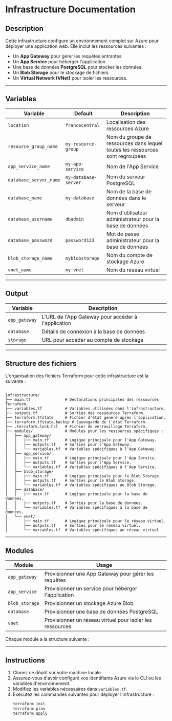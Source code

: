 # Infrastructure Documentation

## Description

Cette infrastructure configure un environnement complet sur Azure pour déployer une application web. Elle inclut les ressources suivantes :

- Un **App Gateway** pour gérer les requêtes entrantes.
- Un **App Service** pour héberger l'application.
- Une base de données **PostgreSQL** pour stocker les données.
- Un **Blob Storage** pour le stockage de fichiers.
- Un **Virtual Network (VNet)** pour isoler les ressources.

---

## Variables

| Variable                     | Default                         | Description                                                          |
|------------------------------|---------------------------------|----------------------------------------------------------------------|
| `location`                   | `francecentral`                | Localisation des ressources Azure                                   |
| `resource_group_name`        | `my-resource-group`            | Nom du groupe de ressources dans lequel toutes les ressources sont regroupées |
| `app_service_name`           | `my-app-service`               | Nom de l'App Service                                                |
| `database_server_name`       | `my-database-server`           | Nom du serveur PostgreSQL                                           |
| `database_name`              | `my-database`                  | Nom de la base de données dans le serveur                           |
| `database_username`          | `dbadmin`                      | Nom d'utilisateur administrateur pour la base de données            |
| `database_password`          | `password123`                  | Mot de passe administrateur pour la base de données                 |
| `blob_storage_name`          | `myblobstorage`                | Nom du compte de stockage Azure                                     |
| `vnet_name`                  | `my-vnet`                      | Nom du réseau virtuel                                               |

---

## Output

| Variable      | Description                                                 |
|---------------|-------------------------------------------------------------|
| `app_gateway` | L'URL de l'App Gateway pour accéder à l'application         |
| `database`    | Détails de connexion à la base de données                  |
| `storage`     | URL pour accéder au compte de stockage                     |

---

## Structure des fichiers

L'organisation des fichiers Terraform pour cette infrastructure est la suivante :

```

infrastructure/
├── main.tf               # Déclarations principales des ressources Terraform.
├── variables.tf          # Variables utilisées dans l'infrastructure.
├── outputs.tf            # Sorties des ressources Terraform.
├── terraform.tfstate     # Fichier d'état généré après l'application.
├── terraform.tfstate.backup # Sauvegarde de l'état Terraform.
├── .terraform.lock.hcl   # Fichier de verrouillage Terraform.
├── modules/              # Modules pour les ressources spécifiques :
│   ├── app_gateway/
│   │   ├── main.tf       # Logique principale pour l'App Gateway.
│   │   ├── outputs.tf    # Sorties pour l'App Gateway.
│   │   └── variables.tf  # Variables spécifiques à l'App Gateway.
│   ├── app_service/
│   │   ├── main.tf       # Logique principale pour l'App Service.
│   │   ├── outputs.tf    # Sorties pour l'App Service.
│   │   └── variables.tf  # Variables spécifiques à l'App Service.
│   ├── blob_storage/
│   │   ├── main.tf       # Logique principale pour le Blob Storage.
│   │   ├── outputs.tf    # Sorties pour le Blob Storage.
│   │   └── variables.tf  # Variables spécifiques au Blob Storage.
│   ├── database/
│   │   ├── main.tf       # Logique principale pour la base de données.
│   │   ├── outputs.tf    # Sorties pour la base de données.
│   │   └── variables.tf  # Variables spécifiques à la base de données.
│   └── vnet/
│       ├── main.tf       # Logique principale pour le réseau virtuel.
│       ├── outputs.tf    # Sorties pour le réseau virtuel.
│       └── variables.tf  # Variables spécifiques au réseau virtuel.
```

---



## Modules

| Module         | Usage                                              |
|----------------|----------------------------------------------------|
| `app_gateway`  | Provisionner une App Gateway pour gérer les requêtes |
| `app_service`  | Provisionner un service pour héberger l'application |
| `blob_storage` | Provisionner un stockage Azure Blob                |
| `database`     | Provisionner une base de données PostgreSQL        |
| `vnet`         | Provisionner un réseau virtuel pour isoler les ressources |

Chaque module a la structure suivante :


---

## Instructions

1. Clonez ce dépôt sur votre machine locale.
2. Assurez-vous d'avoir configuré vos identifiants Azure via le CLI ou les variables d'environnement.
3. Modifiez les variables nécessaires dans `variables.tf`.
4. Exécutez les commandes suivantes pour déployer l'infrastructure :
   ```bash
   terraform init
   terraform plan
   terraform apply
